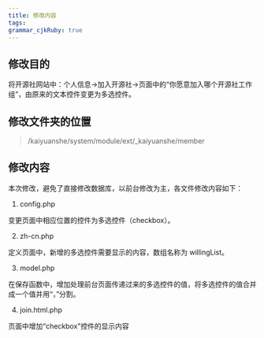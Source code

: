 ```yaml
---
title: 修改内容
tags: 
grammar_cjkRuby: true
---
```


## 修改目的

将开源社网站中：个人信息->加入开源社->页面中的“你愿意加入哪个开源社工作组”，由原来的文本控件变更为多选控件。

## 修改文件夹的位置

>/kaiyuanshe/system/module/ext/_kaiyuanshe/member

## 修改内容

本次修改，避免了直接修改数据库，以前台修改为主，各文件修改内容如下：

1.  config.php

变更页面中相应位置的控件为多选控件（checkbox）。

2. zh-cn.php

定义页面中，新增的多选控件需要显示的内容，数组名称为 willingList。

3. model.php

在保存函数中，增加处理前台页面传递过来的多选控件的值，将多选控件的值合并成一个值并用“，”分割。

4. join.html.php

页面中增加“checkbox"控件的显示内容

